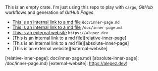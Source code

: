 This is an empty crate. I'm just using this repo to play with `cargo`, *GitHub*
workflows and generation of *GitHub Pages*.

- [This is an internal link to a md file](doc/inner-page.md) `doc/inner-page.md`
- [This is an internal link to a md file](/doc/inner-page.md) `/doc/inner-page.md`
- [This is an external website](https://alepez.dev) `https://alepez.dev`
- [This is an internal link to a md file][relative-inner-page]
- [This is an internal link to a md file][absolute-inner-page]
- [This is an external website][external-website]

[relative-inner-page]: doc/inner-page.md)
[absolute-inner-page]: /doc/inner-page.md)
[external-website]: https://alepez.dev)
